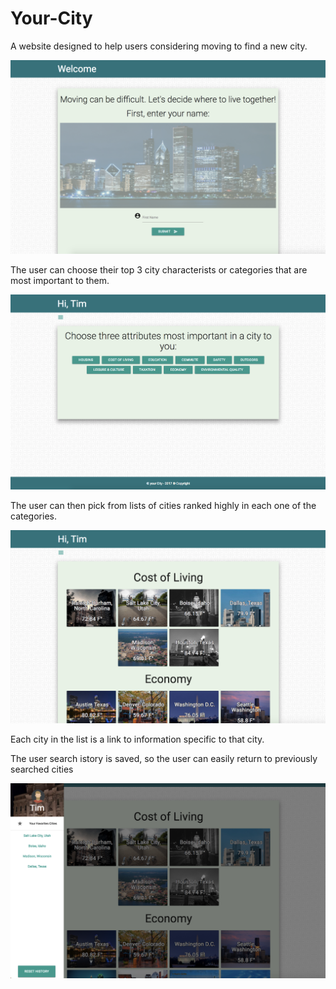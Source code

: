 # Your-City
A website designed to help users considering moving to find a new city.

![](/readmeimages/landing.png)

The user can choose their top 3 city characterists or categories that are most important to them. 

![](/readmeimages/categories.png)

The user can then pick from lists of cities ranked highly in each one of the categories.

![](/readmeimages/citylist.png)

Each city in the list is a link to information specific to that city.


The user search istory is saved, so the user can easily return to previously searched cities

![](/readmeimages/history.png)
